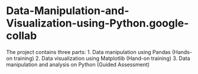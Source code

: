 # Data-Manipulation-and-Visualization-using-Python.google-collab
The project contains three parts: 1. Data manipulation using Pandas (Hands-on training) 2. Data visualization using Matplotlib (Hand-on training) 3. Data manipulation and analysis on Python (Guided Assessment)
